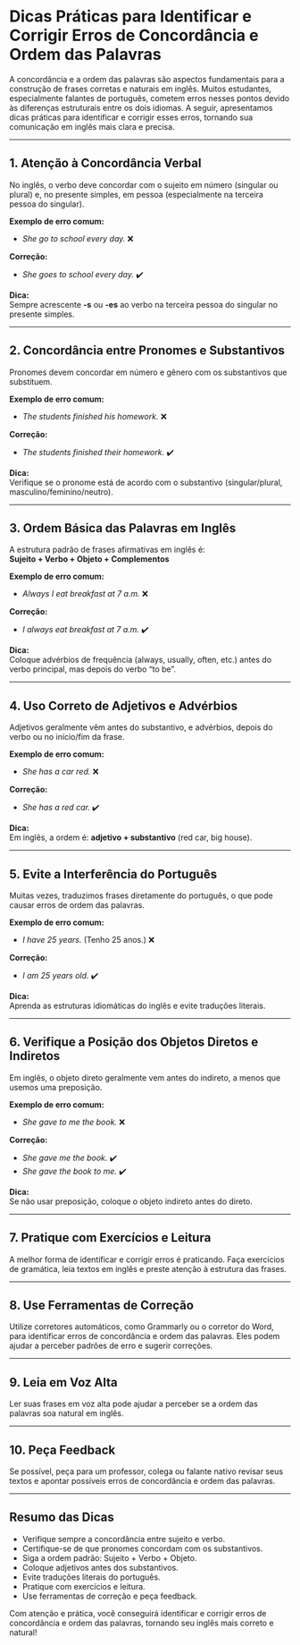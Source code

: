 
# Dicas Práticas para Identificar e Corrigir Erros de Concordância e Ordem das Palavras

A concordância e a ordem das palavras são aspectos fundamentais para a construção de frases corretas e naturais em inglês. Muitos estudantes, especialmente falantes de português, cometem erros nesses pontos devido às diferenças estruturais entre os dois idiomas. A seguir, apresentamos dicas práticas para identificar e corrigir esses erros, tornando sua comunicação em inglês mais clara e precisa.

---

## 1. **Atenção à Concordância Verbal**

No inglês, o verbo deve concordar com o sujeito em número (singular ou plural) e, no presente simples, em pessoa (especialmente na terceira pessoa do singular).

**Exemplo de erro comum:**
- *She go to school every day.* ❌

**Correção:**
- *She goes to school every day.* ✔️

**Dica:**  
Sempre acrescente **-s** ou **-es** ao verbo na terceira pessoa do singular no presente simples.

---

## 2. **Concordância entre Pronomes e Substantivos**

Pronomes devem concordar em número e gênero com os substantivos que substituem.

**Exemplo de erro comum:**
- *The students finished his homework.* ❌

**Correção:**
- *The students finished their homework.* ✔️

**Dica:**  
Verifique se o pronome está de acordo com o substantivo (singular/plural, masculino/feminino/neutro).

---

## 3. **Ordem Básica das Palavras em Inglês**

A estrutura padrão de frases afirmativas em inglês é:  
**Sujeito + Verbo + Objeto + Complementos**

**Exemplo de erro comum:**
- *Always I eat breakfast at 7 a.m.* ❌

**Correção:**
- *I always eat breakfast at 7 a.m.* ✔️

**Dica:**  
Coloque advérbios de frequência (always, usually, often, etc.) antes do verbo principal, mas depois do verbo “to be”.

---

## 4. **Uso Correto de Adjetivos e Advérbios**

Adjetivos geralmente vêm antes do substantivo, e advérbios, depois do verbo ou no início/fim da frase.

**Exemplo de erro comum:**
- *She has a car red.* ❌

**Correção:**
- *She has a red car.* ✔️

**Dica:**  
Em inglês, a ordem é: **adjetivo + substantivo** (red car, big house).

---

## 5. **Evite a Interferência do Português**

Muitas vezes, traduzimos frases diretamente do português, o que pode causar erros de ordem das palavras.

**Exemplo de erro comum:**
- *I have 25 years.* (Tenho 25 anos.) ❌

**Correção:**
- *I am 25 years old.* ✔️

**Dica:**  
Aprenda as estruturas idiomáticas do inglês e evite traduções literais.

---

## 6. **Verifique a Posição dos Objetos Diretos e Indiretos**

Em inglês, o objeto direto geralmente vem antes do indireto, a menos que usemos uma preposição.

**Exemplo de erro comum:**
- *She gave to me the book.* ❌

**Correção:**
- *She gave me the book.* ✔️  
- *She gave the book to me.* ✔️

**Dica:**  
Se não usar preposição, coloque o objeto indireto antes do direto.

---

## 7. **Pratique com Exercícios e Leitura**

A melhor forma de identificar e corrigir erros é praticando. Faça exercícios de gramática, leia textos em inglês e preste atenção à estrutura das frases.

---

## 8. **Use Ferramentas de Correção**

Utilize corretores automáticos, como Grammarly ou o corretor do Word, para identificar erros de concordância e ordem das palavras. Eles podem ajudar a perceber padrões de erro e sugerir correções.

---

## 9. **Leia em Voz Alta**

Ler suas frases em voz alta pode ajudar a perceber se a ordem das palavras soa natural em inglês.

---

## 10. **Peça Feedback**

Se possível, peça para um professor, colega ou falante nativo revisar seus textos e apontar possíveis erros de concordância e ordem das palavras.

---

## **Resumo das Dicas**

- Verifique sempre a concordância entre sujeito e verbo.
- Certifique-se de que pronomes concordam com os substantivos.
- Siga a ordem padrão: Sujeito + Verbo + Objeto.
- Coloque adjetivos antes dos substantivos.
- Evite traduções literais do português.
- Pratique com exercícios e leitura.
- Use ferramentas de correção e peça feedback.

Com atenção e prática, você conseguirá identificar e corrigir erros de concordância e ordem das palavras, tornando seu inglês mais correto e natural!
```
